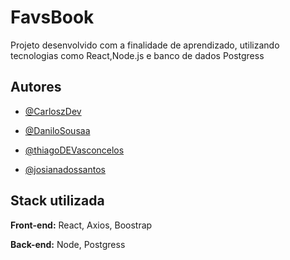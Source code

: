 
# FavsBook

Projeto desenvolvido com a finalidade de aprendizado, utilizando tecnologias como React,Node.js e banco de dados Postgress


## Autores

- [@CarloszDev](https://github.com/CarloszDev)

- [@DaniloSousaa](http://github.com/DaniloSousaa)

- [@thiagoDEVasconcelos](https://github.com/thiagoDEVasconcelos)

- [@josianadossantos](github.com/josianadossantos)


## Stack utilizada

**Front-end:** React, Axios, Boostrap

**Back-end:** Node, Postgress


